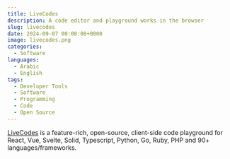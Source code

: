 ```yaml
---
title: LiveCodes
description: A code editor and playground works in the browser
slug: livecodes
date: 2024-09-07 00:00:00+0000
image: livecodes.png
categories:
  - Software
languages:
  - Arabic
  - English
tags:
  - Developer Tools
  - Software
  - Programming
  - Code
  - Open Source
---
```


[LiveCodes](https://github.com/live-codes/livecodes) is a feature-rich, open-source, client-side code playground for React, Vue, Svelte, Solid, Typescript, Python, Go, Ruby, PHP and 90+ languages/frameworks.